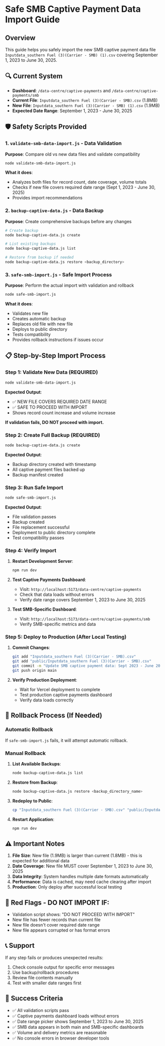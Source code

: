 # Safe SMB Captive Payment Data Import Guide

## Overview
This guide helps you safely import the new SMB captive payment data file `Inputdata_southern Fuel (3)(Carrier - SMB) (1).csv` covering September 1, 2023 to June 30, 2025.

## 🔍 Current System
- **Dashboard**: `/data-centre/captive-payments` and `/data-centre/captive-payments/smb`
- **Current File**: `Inputdata_southern Fuel (3)(Carrier - SMB).csv` (1.8MB)
- **New File**: `Inputdata_southern Fuel (3)(Carrier - SMB) (1).csv` (1.9MB)
- **Expected Date Range**: September 1, 2023 - June 30, 2025

## 🛡️ Safety Scripts Provided

### 1. `validate-smb-data-import.js` - Data Validation
**Purpose**: Compare old vs new data files and validate compatibility
```bash
node validate-smb-data-import.js
```
**What it does**:
- Analyzes both files for record count, date coverage, volume totals
- Checks if new file covers required date range (Sept 1, 2023 - June 30, 2025)
- Provides import recommendations

### 2. `backup-captive-data.js` - Data Backup
**Purpose**: Create comprehensive backups before any changes
```bash
# Create backup
node backup-captive-data.js create

# List existing backups
node backup-captive-data.js list

# Restore from backup if needed
node backup-captive-data.js restore <backup_directory>
```

### 3. `safe-smb-import.js` - Safe Import Process
**Purpose**: Perform the actual import with validation and rollback
```bash
node safe-smb-import.js
```
**What it does**:
- Validates new file
- Creates automatic backup
- Replaces old file with new file
- Deploys to public directory
- Tests compatibility
- Provides rollback instructions if issues occur

## 📋 Step-by-Step Import Process

### Step 1: Validate New Data (REQUIRED)
```bash
node validate-smb-data-import.js
```
**Expected Output**:
- ✅ NEW FILE COVERS REQUIRED DATE RANGE
- ✅ SAFE TO PROCEED WITH IMPORT
- Shows record count increase and volume increase

**If validation fails, DO NOT proceed with import.**

### Step 2: Create Full Backup (REQUIRED)
```bash
node backup-captive-data.js create
```
**Expected Output**:
- Backup directory created with timestamp
- All captive payment files backed up
- Backup manifest created

### Step 3: Run Safe Import
```bash
node safe-smb-import.js
```
**Expected Output**:
- File validation passes
- Backup created
- File replacement successful
- Deployment to public directory complete
- Test compatibility passes

### Step 4: Verify Import
1. **Restart Development Server**:
   ```bash
   npm run dev
   ```

2. **Test Captive Payments Dashboard**:
   - Visit: `http://localhost:5173/data-centre/captive-payments`
   - Check that data loads without errors
   - Verify date range covers September 1, 2023 to June 30, 2025

3. **Test SMB-Specific Dashboard**:
   - Visit: `http://localhost:5173/data-centre/captive-payments/smb`
   - Verify SMB-specific metrics and data

### Step 5: Deploy to Production (After Local Testing)
1. **Commit Changes**:
   ```bash
   git add "Inputdata_southern Fuel (3)(Carrier - SMB).csv"
   git add "public/Inputdata_southern Fuel (3)(Carrier - SMB).csv"
   git commit -m "Update SMB captive payment data: Sept 2023 - June 2025"
   git push origin main
   ```

2. **Verify Production Deployment**:
   - Wait for Vercel deployment to complete
   - Test production captive payments dashboard
   - Verify data loads correctly

## 🔄 Rollback Process (If Needed)

### Automatic Rollback
If `safe-smb-import.js` fails, it will attempt automatic rollback.

### Manual Rollback
1. **List Available Backups**:
   ```bash
   node backup-captive-data.js list
   ```

2. **Restore from Backup**:
   ```bash
   node backup-captive-data.js restore <backup_directory_name>
   ```

3. **Redeploy to Public**:
   ```bash
   cp "Inputdata_southern Fuel (3)(Carrier - SMB).csv" "public/Inputdata_southern Fuel (3)(Carrier - SMB).csv"
   ```

4. **Restart Application**:
   ```bash
   npm run dev
   ```

## ⚠️ Important Notes

1. **File Size**: New file (1.9MB) is larger than current (1.8MB) - this is expected for additional data
2. **Date Coverage**: New file MUST cover September 1, 2023 to June 30, 2025
3. **Data Integrity**: System handles multiple date formats automatically
4. **Performance**: Data is cached, may need cache clearing after import
5. **Production**: Only deploy after successful local testing

## 🚨 Red Flags - DO NOT IMPORT IF:
- Validation script shows: "DO NOT PROCEED WITH IMPORT"
- New file has fewer records than current file
- New file doesn't cover required date range
- New file appears corrupted or has format errors

## 📞 Support
If any step fails or produces unexpected results:
1. Check console output for specific error messages
2. Use backup/rollback procedures
3. Review file contents manually
4. Test with smaller date ranges first

## 🎯 Success Criteria
- ✅ All validation scripts pass
- ✅ Captive payments dashboard loads without errors
- ✅ Date range picker shows September 1, 2023 to June 30, 2025
- ✅ SMB data appears in both main and SMB-specific dashboards
- ✅ Volume and delivery metrics are reasonable
- ✅ No console errors in browser developer tools